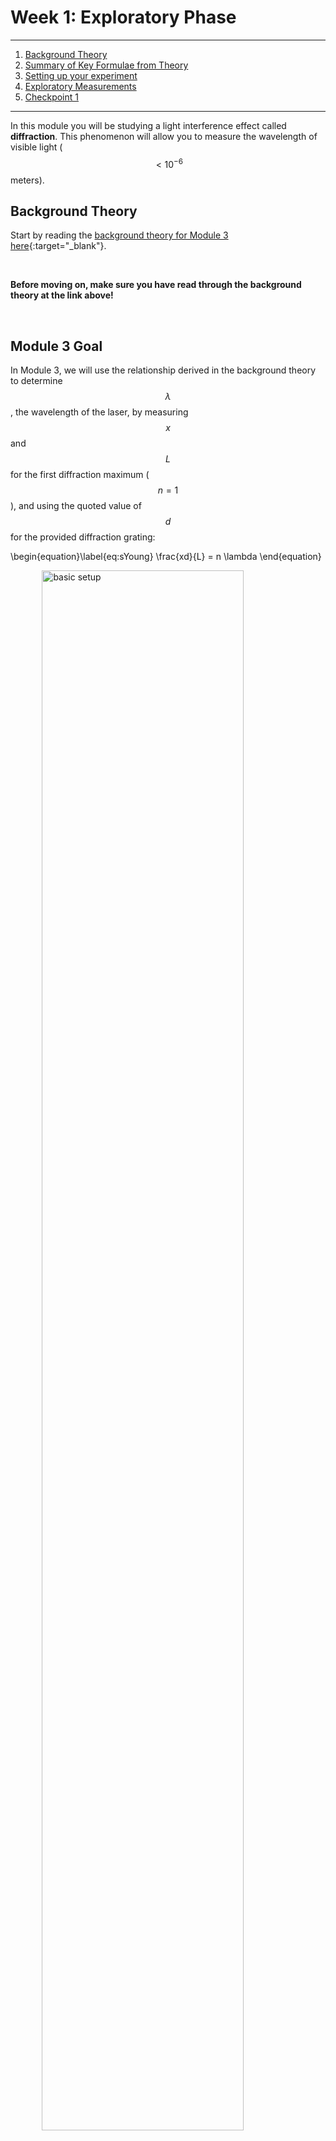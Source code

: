 # Week 1: Exploratory Phase

--------------
1. [Background Theory](#background-theory)
2. [Summary of Key Formulae from Theory](#the-takeaway)
3. [Setting up your experiment](#setting-up-your-experiment)
4. [Exploratory Measurements](#exploratory-measurements) 
5. [Checkpoint 1](#checkpoint-1)

--------------

In this module you will be studying a light interference effect called <strong>diffraction</strong>. This phenomenon will allow you to measure the wavelength of visible light ($$ <10^{-6}$$ meters).

## Background Theory


Start by reading the [background theory for Module 3 here](background-theory){:target="_blank"}.


<br>

**Before moving on, make sure you have read through the background theory at the link above!**

<br> 

## Module 3 Goal

In Module 3, we will use the relationship derived in the background theory to determine $$\lambda$$, the wavelength of the laser, by measuring $$x$$ and $$L$$ for the first diffraction maximum ($$n=1$$), and using the quoted value of $$d$$ for the provided diffraction grating:

\begin{equation}\label{eq:sYoung} 
\frac{xd}{L} = n \lambda
\end{equation}

<img src="images/module3-configuration-annotated.jpg" alt="basic setup" width="400" style="display: block; margin-left: auto; margin-right: auto; width: 80%;" />


#### Miniquestion 1: Spacing of Diffraction Gratings
*[Click here to open in a new tab](https://docs.google.com/forms/d/e/1FAIpQLScVy13Ddgurh38icYTvtZDd7mcRiIQcisnRfS6NIwLRf8om4Q/viewform?){:target="_blank"}*

<iframe src="https://docs.google.com/forms/d/e/1FAIpQLScVy13Ddgurh38icYTvtZDd7mcRiIQcisnRfS6NIwLRf8om4Q/viewform?embedded=true" width="640" height="400" frameborder="0" marginheight="0" marginwidth="0">Loading…
</iframe>


-----

#### Miniquestion 2: Spacing of Interference Maxima
*[Click here to open in a new tab](https://docs.google.com/forms/d/e/1FAIpQLSd0DalK3dCoRR8n6thQmaJmh4ctFmaWsDRalbRIW35mO1FA_w/viewform){:target="_blank"}*

<iframe src="https://docs.google.com/forms/d/e/1FAIpQLSd0DalK3dCoRR8n6thQmaJmh4ctFmaWsDRalbRIW35mO1FA_w/viewform?embedded=true" width="640" height="400" frameborder="0" marginheight="0" marginwidth="0">Loading…
</iframe>


-----

## Setting Up Your Experiment

We will begin by setting up the experiment. You may find it helpful to work in a room where you can lower or turn out the lights and work in the dark. You will need a workspace with a vertical support such as a wall to which you can mount the grid paper we provided. Go ahead and mount the grid paper (e.g. tape it to a wall).

We don't want the laser light shooting across the room, please make sure when you set up your laser pointer that it is directed toward the wall with the mounted grid paper and not toward yourself or family members. **NEVER place your eye directly in the laser beam path.** Even if you are sure the laser is currently off, you should <strong>never look directly down the beam path.</strong>

We will begin by setting up the experiment. Attach one of the **500 lines/mm diffraction gratings** to the binder clip, as shown below. When handling the diffraction grating make sure to only touch the cardboard rim. Getting fingerprints on the transparent grating could affect your results.

<img src="images/diff-grating_mount.JPG" alt="Mounting your diffraction grating" width="600"/>
A diffraction grating is essentially just an array of slits placed right next to each other, with a very small slit distance <em>d</em> between each (on the order of one slit per micron!). Each neighboring pair of slits can be thought of as a double slit. 

Use two additional binder clips to mount the laser as shown (making sure that the laser is pointing towards a wall/screen at all times when on):
<img src="images/laser_mount.JPG" alt="Mounting your laser" width="300"/>

If your laser has a push button rather than a power switch, you can position the binder clip in such a way as to keep the laser on while taking measurements (but remember to turn it off in between to conserve your batteries). **Turn off your laser when inserting new components into the beam path**; it is hard to make sure that stray reflections don't momentarily hit someone in the eye while inserting pieces of glass or metal into a beam path.

Position the diffraction grating between the laser and screen. 
<img src="images/module3-configuration.JPG" alt="Experimental Set-up" width="300"/>

You will use the tape measure to measure the spacing $$x$$ between interference maxima, as well as the distance $$L$$ of the diffraction grating from the screen. In planning your experiment you will want to think about how to do this as accurately as possible. What are the dominant sources of error? What can you do to minimize systematic error? Even when you've done your best to reduce systematic error, some will remain. What can you do to randomize the remaining systematic error?

In week one, we will attempt to answer these questions.

For this module we expect you to set-up your own spreadsheet but if you start from the blank spreadsheet we've shared with you the sharing permissions will be set-up so that we can see your work [assigned from Google Classroom](https://classroom.google.com/c/MTI2NjQ0NDEyMTAx/a/MjAyODE1ODE3OTY5/details){:target="_blank"}. Organizing your spreadsheet carefully will make your work easier.

Think about which parameters correspond to $$x$$, $$L$$, and $$d$$ in your experimental set-up, as compared to the theory above. (You will find it helpful to notice that the number of slits per mm is written on the front of the diffraction grating). <strong>Make sure you are using one of the diffraction gratings with 500 lines/mm. </strong> Label each of your diffraction gratings, so you know which one you used this week. For example, write "A" or "B" in marker on the cardboard part of the diffraction gratings to label them.


## Exploratory Measurements

As in previous modules, you should perform the following exploratory measurements and record them in your [data sheet assigned from Google Classroom](https://classroom.google.com/c/MTI2NjQ0NDEyMTAx/a/MjAyODE1ODE3OTY5/details){:target="_blank"}

1. **perform a single measurement**
    + for a single $$L$$ measure $$x$$ and calculate $$\lambda$$; is your value reasonable? (e.g. is it between the value quoted on the sticker of the laser pointer 630-680 nm?) **Note that this is not how we will ultimately be determining lambda. Next week, we will begin data collection in earnest. This is just a quick check.**
    + what are the resolution uncertainty in your measured values of $$x$$ and $$L$$? which relative (fractional) resolution uncertainty is greater $$(\delta_\mathrm{res.} x)/x$$ or $$(\delta_\mathrm{res.} L)/L$$? 
2. **test repeatability**
    + at a fixed $$L$$, repeat the measurement of $$x$$ several times, fully resetting the experiment between each measurement
    + based on this, what is the dominant source of uncertainty: random or resolution?

3. **explore other factors** NOT SURE IF THIS IS STILL NEEDED, AND I DON'T KNOW WHAT THE MINIQUESTION IS ALL ABOUT
    + think of other variables you can change, make some preliminary observations of their effect
    + are you getting the same value of $$x$$ when you measure the 1st maximum to the left of the central maximum vs the 1st maximum to the right? 

#### Miniquestion $%&3: Exploring other factors SUGGEST REMOVING THIS
[*Click here to open in a new tab (recommended)*](https://forms.gle/NYhuVfiRRrmrzUi59){:target="_blank"}
<iframe src="https://docs.google.com/forms/d/e/1FAIpQLSe3T538QpIwC2e9FGaTT_T6NgMcHjHkPpaEdel3hD0dAHzAJw/viewform?embedded=true" width="640" height="400" frameborder="0" marginheight="0" marginwidth="0">Loading…
</iframe>

REPLACE WITH THIS:

#### Miniquestion 3: Calculating wavelength from slope
[*Click here to open in a new tab*](https://forms.gle/MPYx6nPVd54jYE359){:target="_blank"}
<iframe src="https://docs.google.com/forms/d/e/1FAIpQLSct57YgYJ1rxsHAkhGfOk_QUB638pb_MYeH7vhVZU2MGQUW5w/viewform?embedded=true" width="640" height="400" frameborder="0" marginheight="0" marginwidth="0">Loading…
</iframe>

<br>

## Investigating systematic errors

In previous semesters, students measured the wavelength of their laser using a 500 line/mm diffraction grating. Here are a few example measurements, with uncertainty:

$$\lambda$$ (nm) | $$\delta \lambda$$ (nm) 
----------- | ----------------
658	|18
672|	7
683	| 4
694| 	7
719|	8

We are all using the same materials, so why don't our results agree?!?!

This disagreement suggests there are important systematic effects in our measurement that we aren't accounting for. **This week, we will be trying to identify sources of systematic error, and then either account for them or "randomize" them.** 

Usually we don't have the benefit of having our experiment repeated by 150 other people at the same time to know that we should worry about systematic errors. This process of carefully thinking about systematic errors is one that we should always undertake with any experimental measurement, like we did in our [short discussion of systematic errors from Module 1](https://physics-50.github.io/Module-1/uncertainty-introduction.html#systematic-errors){:target="_blank"} and the careful consideration we made about [possible systematic errors in Module 2, Week 3](https://physics-50.github.io/Module-2/week3){:target="_blank"}.

Your Module 3 deliverable will be a sequence of figures that present both your main result (your measured value of $$\lambda$$), as well as an important a secondary result: a careful study of a significant systematic effect in the measurement.

Let's start by brainstorming possible sources of systematic uncertainty.

----------------------
SHOULD SOME OF WHAT IS IN THIS MINIQUESTION MOVE INTO THE MODULE ITSELF?
#### Miniquestion 4: Sources of Uncertainty
*[Click here to open in a new tab](https://docs.google.com/forms/d/e/1FAIpQLScTDcO7TOcD-Br6EJUJ-2eDNgBzZdDBPccsdrMRBBxRdxUZPg/viewform?){:target="_blank"}*

<iframe src="https://docs.google.com/forms/d/e/1FAIpQLScTDcO7TOcD-Br6EJUJ-2eDNgBzZdDBPccsdrMRBBxRdxUZPg/viewform?embedded=true" width="640" height="300" frameborder="0" marginheight="0" marginwidth="0">Loading…
</iframe>
------------------------------

I THINK WE NEED TO CUT ALL OF THE FOLLOWING:
********************** START CUTTING HERE ****************************
The kit you received includes five diffraction gratings for each of two different spacings.

When collecting data this week we would like you to take into consideration the sources of uncertainty just discussed and do your best to minimize uncertainty and randomize systematic error. 

We expect you to collect data this week with the two different spacings of diffraction grating that were provided and compare the results.

----------------------

#### Miniquestion 4: How do the diffraction patterns from the differently spaced diffraction gratings compare
*[Click here to open in a new tab](https://docs.google.com/forms/d/e/1FAIpQLScOvf4fEdEk5cotRGrTle0iitt7onz0DmTOdhuNL47lh2ifqA/viewform?){:target="_blank"}*

<iframe src="https://docs.google.com/forms/d/e/1FAIpQLScOvf4fEdEk5cotRGrTle0iitt7onz0DmTOdhuNL47lh2ifqA/viewform?embedded=true" width="640" height="300" frameborder="0" marginheight="0" marginwidth="0">Loading…
</iframe>

------------------------------

********************** END CUTTING HERE ****************************

THE BELOW SEEMS RIGHT BUT REQUIRES MUCH MORE DETAILED INSTRUCTIONS

As discussed in Miniquestion 4, there are several possible sources of systematic uncertainty that could be important in your measurements. One example is the effect of manufacturer variability in diffraction grating. Another is the effect of not having the laser beam perfectly perpendicular to the diffraction grating.

Choose one source of uncertainty that you believe to be significant and systematically explore its effect on the measured value of $$x$$. Think about how best to do this by systematically varying the parameter (eg. the angle of the laser beam, or the choice of diffraction grating). You should have about five different values of the parameter you vary (eg. angle or diffraction grating), and for each value of that parameter, you need to make five measurements of $$x$$ and report the average value of $$x \pm $$SEM. **NOT SURE IF ASKING THEM TO MAKE 5 MEASUREMENTS OF x AT EACH PARAMETER VALUE WILL RESULT IN REASONABLE ERROR BARS. WE HAVEN'T YET TAUGHT THEM ABOUT RESETTING EVERYTHING.** For each value of  Ultimately you will need to present the results of this exploration as a plot with $$x$$ on the vertical axis and the parameter you varied on the horizontal axis.


-------------

## Checkpoint 1

You should submit the following on Gradescope:

+ Results from your exploration of one source of uncertainty, presented as a figure with $$x$$ on the vertical axis, and the parameter you varied on the horizontal axis. Most of the time this is the best way to present scientific data, and it will help you prepare for our Module 3 deliverable.

+ A plot used to determine the wavelength of your laser for the 500 lines/mm grating. This plot must include the uncertainties on your data points and include a line of best fit that has been determined with a weighted fit. As always make sure to include units on your axis labels.

+ A plot used to determine the wavelength of your laser for the 1000 lines/mm grating. This plot must include the uncertainties on your data points and include a line of best fit that has been determined with a weighted fit. As always make sure to include units on your axis labels.

+ A plot showing the wavelength you determined as a function of diffraction grating spacing for the two spacings of diffraction grating you measured. Your results should include your propagated uncertainty in the wavelength as determined from your best fit line to the data you obtained for the position of interference maxima as a function of the separation of the diffraction grating from the screen.

+ A link to a spreadsheet with your experimental data

+ Do your measurements of the wavelength using two different diffraction gratings agree with each other and with the wavelength specified by the manufacturer [630-680nm](https://laserclassroom.com/product/standard-red-laser-pointer/){:target="_blank"}? If not what do you think might explain the discrepancy?



[Submit the results of your measurements on Gradescope](https://www.gradescope.com/courses/165932/assignments/809528){:target="_blank"}
-------------

When you're ready, please move on to [Week 2](week2).
